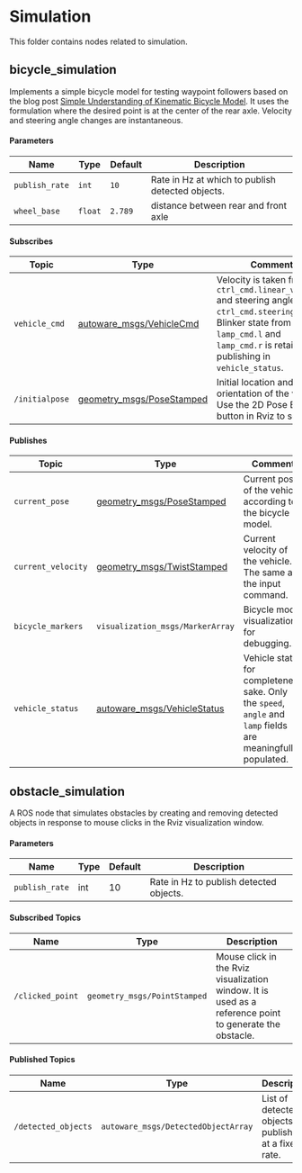 # Simulation

This folder contains nodes related to simulation.

## bicycle_simulation

Implements a simple bicycle model for testing waypoint followers based on the blog post [Simple Understanding of Kinematic Bicycle Model](https://www.shuffleai.blog/blog/Simple_Understanding_of_Kinematic_Bicycle_Model.html). It uses the formulation where the desired point is at the center of the rear axle. Velocity and steering angle changes are instantaneous.

#### Parameters

| Name | Type | Default | Description |
| ---- | ---- | ------- | ----------- |
| `publish_rate` | `int` | `10` | Rate in Hz at which to publish detected objects. |
| `wheel_base` | `float` | `2.789` | distance between rear and front axle |


#### Subscribes

| Topic | Type | Comment |
| --- | --- | --- |
| `vehicle_cmd` | [autoware_msgs/VehicleCmd](https://gitlab.com/astuff/autoware.ai/messages/-/blob/as/master/autoware_msgs/msg/VehicleCmd.msg) | Velocity is taken from `ctrl_cmd.linear_velocity` and steering angle from `ctrl_cmd.steering_angle`. Blinker state from `lamp_cmd.l` and `lamp_cmd.r` is retained for publishing in `vehicle_status`. |
| `/initialpose` | [geometry_msgs/PoseStamped](http://docs.ros.org/en/noetic/api/geometry_msgs/html/msg/PoseStamped.html) | Initial location and orientation of the vehicle. Use the 2D Pose Estimate button in Rviz to set it.|

#### Publishes

| Topic | Type | Comment |
| --- | --- | --- |
| `current_pose` | [geometry_msgs/PoseStamped](http://docs.ros.org/en/noetic/api/geometry_msgs/html/msg/PoseStamped.html) | Current pose of the vehicle according to the bicycle model. |
| `current_velocity` | [geometry_msgs/TwistStamped](http://docs.ros.org/en/noetic/api/geometry_msgs/html/msg/TwistStamped.html) | Current velocity of the vehicle. The same as the input command. |
| `bicycle_markers` | `visualization_msgs/MarkerArray` | Bicycle model visualization for debugging. |
| `vehicle_status` | [autoware_msgs/VehicleStatus](https://gitlab.com/astuff/autoware.ai/messages/-/blob/as/master/autoware_msgs/msg/VehicleStatus.msg) | Vehicle status for completeness sake. Only the `speed`, `angle` and `lamp` fields are meaningfully populated. |


## obstacle_simulation

A ROS node that simulates obstacles by creating and removing detected objects in response to mouse clicks in the Rviz visualization window. 


#### Parameters

| Name | Type | Default | Description |
| ---- | ---- | ------- | ----------- |
| `publish_rate` | int | 10 | Rate in Hz to publish detected objects. |


#### Subscribed Topics

| Name | Type | Description |
| ---- | ---- | ----------- |
| `/clicked_point` | `geometry_msgs/PointStamped` | Mouse click in the Rviz visualization window. It is used as a reference point to generate the obstacle. |


#### Published Topics

| Name | Type | Description |
| ---- | ---- | ----------- |
| `/detected_objects` | `autoware_msgs/DetectedObjectArray` | List of detected objects published at a fixed rate. |
